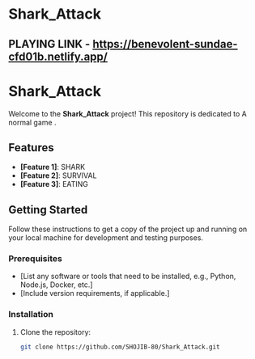 # Shark_Attack
## PLAYING LINK - https://benevolent-sundae-cfd01b.netlify.app/

# Shark_Attack

Welcome to the **Shark_Attack** project! This repository is dedicated to A normal game .

## Features

- **[Feature 1]**: SHARK
- **[Feature 2]**: SURVIVAL 
- **[Feature 3]**: EATING

## Getting Started

Follow these instructions to get a copy of the project up and running on your local machine for development and testing purposes.

### Prerequisites

- [List any software or tools that need to be installed, e.g., Python, Node.js, Docker, etc.]
- [Include version requirements, if applicable.]

### Installation

1. Clone the repository:
   ```bash
   git clone https://github.com/SHOJIB-80/Shark_Attack.git
